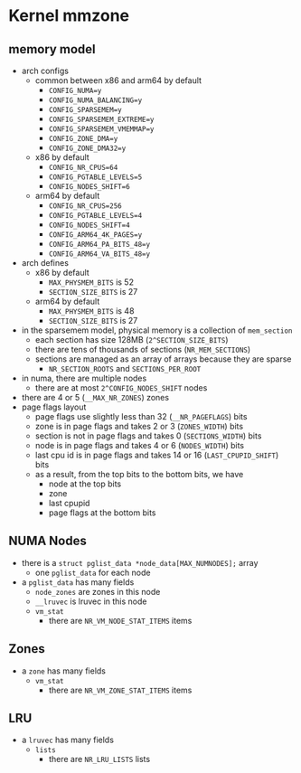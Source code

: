 Kernel mmzone
=============

## memory model

- arch configs
  - common between x86 and arm64 by default
    - `CONFIG_NUMA=y`
    - `CONFIG_NUMA_BALANCING=y`
    - `CONFIG_SPARSEMEM=y`
    - `CONFIG_SPARSEMEM_EXTREME=y`
    - `CONFIG_SPARSEMEM_VMEMMAP=y`
    - `CONFIG_ZONE_DMA=y`
    - `CONFIG_ZONE_DMA32=y`
  - x86 by default
    - `CONFIG_NR_CPUS=64`
    - `CONFIG_PGTABLE_LEVELS=5`
    - `CONFIG_NODES_SHIFT=6`
  - arm64 by default
    - `CONFIG_NR_CPUS=256`
    - `CONFIG_PGTABLE_LEVELS=4`
    - `CONFIG_NODES_SHIFT=4`
    - `CONFIG_ARM64_4K_PAGES=y`
    - `CONFIG_ARM64_PA_BITS_48=y`
    - `CONFIG_ARM64_VA_BITS_48=y`
- arch defines
  - x86 by default
    - `MAX_PHYSMEM_BITS` is 52
    - `SECTION_SIZE_BITS` is 27
  - arm64 by default
    - `MAX_PHYSMEM_BITS` is 48
    - `SECTION_SIZE_BITS` is 27
- in the sparsemem model, physical memory is a collection of `mem_section`
  - each section has size 128MB (`2^SECTION_SIZE_BITS`)
  - there are tens of thousands of sections (`NR_MEM_SECTIONS`)
  - sections are managed as an array of arrays because they are sparse
    - `NR_SECTION_ROOTS` and `SECTIONS_PER_ROOT`
- in numa, there are multiple nodes
  - there are at most `2^CONFIG_NODES_SHIFT` nodes
- there are 4 or 5 (`__MAX_NR_ZONES`) zones
- page flags layout
  - page flags use slightly less than 32 (`__NR_PAGEFLAGS`) bits
  - zone is in page flags and takes 2 or 3 (`ZONES_WIDTH`) bits
  - section is not in page flags and takes 0 (`SECTIONS_WIDTH`) bits
  - node is in page flags and takes 4 or 6 (`NODES_WIDTH`) bits
  - last cpu id is in page flags and takes 14 or 16 (`LAST_CPUPID_SHIFT`) bits
  - as a result, from the top bits to the bottom bits, we have
    - node at the top bits
    - zone
    - last cpupid
    - page flags at the bottom bits

## NUMA Nodes

- there is a `struct pglist_data *node_data[MAX_NUMNODES];` array
  - one `pglist_data` for each node
- a `pglist_data` has many fields
  - `node_zones` are zones in this node
  - `__lruvec` is lruvec in this node
  - `vm_stat`
    - there are `NR_VM_NODE_STAT_ITEMS` items

## Zones

- a `zone` has many fields
  - `vm_stat`
    - there are `NR_VM_ZONE_STAT_ITEMS` items

## LRU

- a `lruvec` has many fields
  - `lists`
    - there are `NR_LRU_LISTS` lists
